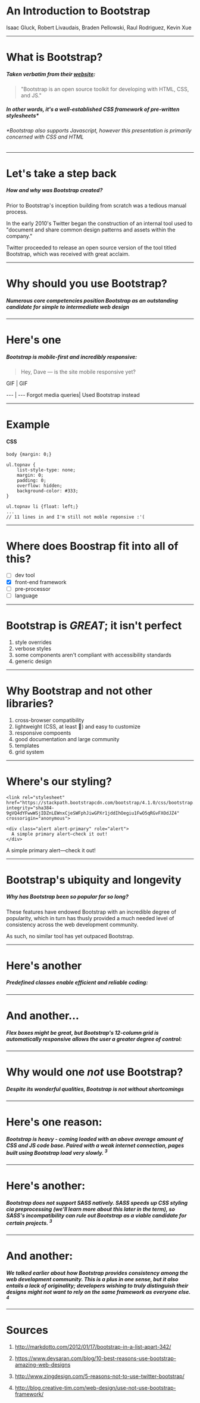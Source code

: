 <!-- $theme: default -->

# An Introduction to Bootstrap

Isaac Gluck, Robert Livaudais, Braden Pellowski, Raul Rodriguez, Kevin Xue

---

# What is Bootstrap?

##### Taken verbatim from their [website](https://getbootstrap.com/): 

>"Bootstrap is an open source toolkit for developing with HTML, CSS, and JS."



##### In other words, it's a well-established CSS framework of pre-written stylesheets*

###### *Bootstrap also supports Javascript, however this presentation is primarily concerned with CSS and HTML

---
# Let's take a step back
##### How and why was Bootstrap created?

Prior to Bootstrap's inception building from scratch was a tedious manual process.

In the early 2010's Twitter began the construction of an internal tool used to "document and share common design patterns and assets within the company."


Twitter proceeded to release an open source version of the tool titled Bootstrap, which was received  with great acclaim.

---


# Why should you use Bootstrap?

##### Numerous core competencies position Bootstrap as an outstanding candidate for simple to intermediate web design
---
# Here's one
##### Bootstrap is mobile-first and incredibly responsive:
> Hey, Dave — is the site mobile responsive yet?

<!-- insert frustrated GIF here --> GIF | <!-- insert confident GIF here --> GIF
--- | ---
Forgot media queries| Used Bootstrap instead

---

# Example

#### CSS
~~~~
body {margin: 0;}

ul.topnav {
    list-style-type: none;
    margin: 0;
    padding: 0;
    overflow: hidden;
    background-color: #333;
}

ul.topnav li {float: left;}
...
// 11 lines in and I'm still not moble reponsive :'(
~~~~

---

# Where does Boostrap fit into all of this?
- [ ] dev tool
- [x] front-end framework
- [ ] pre-processor
- [ ] language
---

# Bootstrap is *GREAT*; it isn't perfect
1. style overrides
2. verbose styles
3. some components aren't compliant with accessibility standards
4. generic design

---


# Why Bootstrap and not other libraries?
1. cross-browser compatibility
2. lightweight (CSS, at least 🤷) and easy to customize
3. responsive compoents
4. good documentation and large community
5. templates
6. grid system

---

# Where's our styling?

~~~~
<link rel="stylesheet" href="https://stackpath.bootstrapcdn.com/bootstrap/4.1.0/css/bootstrap.min.css" integrity="sha384-9gVQ4dYFwwWSjIDZnLEWnxCjeSWFphJiwGPXr1jddIhOegiu1FwO5qRGvFXOdJZ4" crossorigin="anonymous">

<div class="alert alert-primary" role="alert">
  A simple primary alert—check it out!
</div>
~~~~

<link rel="stylesheet" href="https://stackpath.bootstrapcdn.com/bootstrap/4.1.0/css/bootstrap.min.css" integrity="sha384-9gVQ4dYFwwWSjIDZnLEWnxCjeSWFphJiwGPXr1jddIhOegiu1FwO5qRGvFXOdJZ4" crossorigin="anonymous">
<div class="alert alert-primary" role="alert">
  A simple primary alert—check it out!
</div>

--- 

# Bootstrap's ubiquity and longevity
##### Why has Bootstrap been so popular for so long?

These features have endowed Bootstrap with an incredible degree of popularity, which in turn has thusly provided a much needed level of consistency across the web development community.

As such, no similar tool has yet outpaced Bootstrap.

---

# Here's another
##### Predefined classes enable efficient and reliable coding:

<!--- insert example --->

---

# And another...
##### Flex boxes might be great, but Bootstrap's 12-column grid is automatically responsive allows the user a greater degree of control:

<!--- insert example --->


---

# Why would one *not* use Bootstrap?

##### Despite its wonderful qualities, Bootstrap is not without shortcomings

---

# Here's one reason:

##### Bootstrap is heavy - coming loaded with an above average amount of CSS and JS code base. Paired with a weak internet connection, pages built using Bootstrap load very slowly. <sup>3</sup>

---

# Here's another:

##### Bootstrap does not support SASS natively. SASS speeds up CSS styling cia preprocessing (we'll learn more about this later in the term), so SASS's incompatibility can rule out Bootstrap as a viable candidate for certain projects. <sup>3</sup>
---

# And another:

##### We talked earlier about how Bootstrap provides consistency among the web development community. This is a plus in one sense, but it also entails a lack of *originality*; developers wishing to truly distinguish their designs might not want to rely on the same framework as everyone else. <sup>4</sup>

---

# Sources

1. http://markdotto.com/2012/01/17/bootstrap-in-a-list-apart-342/

2. https://www.devsaran.com/blog/10-best-reasons-use-bootstrap-amazing-web-designs

3. http://www.zingdesign.com/5-reasons-not-to-use-twitter-bootstrap/
4. http://blog.creative-tim.com/web-design/use-not-use-bootstrap-framework/



<!--- things that still need to be addressed in this presentation:
at one point the bootstrap look defined a generation of sites and maybe still does to some extent. Explain. 
Due to consistency?
People migrating to CSS preprocessors like SASS ? --->
